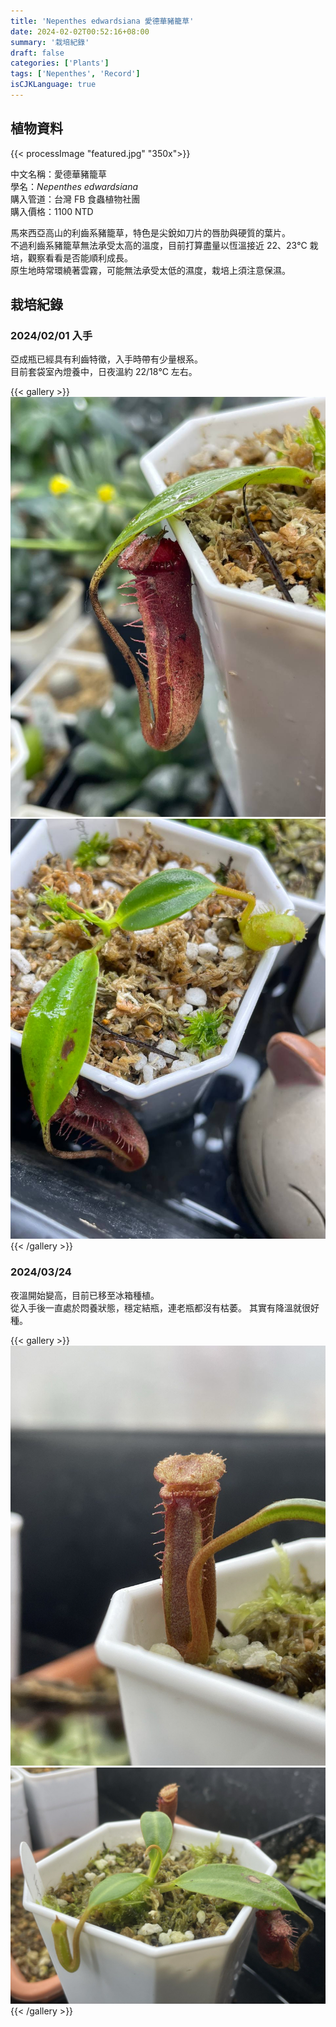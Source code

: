 ```yaml
---
title: 'Nepenthes edwardsiana 愛德華豬籠草'
date: 2024-02-02T00:52:16+08:00
summary: '栽培紀錄'
draft: false
categories: ['Plants']
tags: ['Nepenthes', 'Record']
isCJKLanguage: true
---
```


## 植物資料

{{< processImage "featured.jpg" "350x">}}

中文名稱：愛德華豬籠草  
學名：*Nepenthes edwardsiana*  
購入管道：台灣 FB 食蟲植物社團  
購入價格：1100 NTD  

馬來西亞高山的利齒系豬籠草，特色是尖銳如刀片的唇肋與硬質的葉片。  
不過利齒系豬籠草無法承受太高的溫度，目前打算盡量以恆溫接近 22、23℃ 栽培，觀察看看是否能順利成長。  
原生地時常環繞著雲霧，可能無法承受太低的濕度，栽培上須注意保濕。  

## 栽培紀錄

### 2024/02/01 入手

亞成瓶已經具有利齒特徵，入手時帶有少量根系。  
目前套袋室內燈養中，日夜溫約 22/18℃ 左右。  

{{< gallery >}}
  <img src="./images/2024-02-01(1).jpg" class="grid-w50">
  <img src="./images/2024-02-01(2).jpg" class="grid-w50">
{{< /gallery >}}

### 2024/03/24

夜溫開始變高，目前已移至冰箱種植。  
從入手後一直處於悶養狀態，穩定結瓶，連老瓶都沒有枯萎。
其實有降溫就很好種。  

{{< gallery >}}
  <img src="./images/2024-03-24(1).jpg" class="grid-w50">
  <img src="./images/2024-03-24(2).jpg" class="grid-w50">
{{< /gallery >}}
